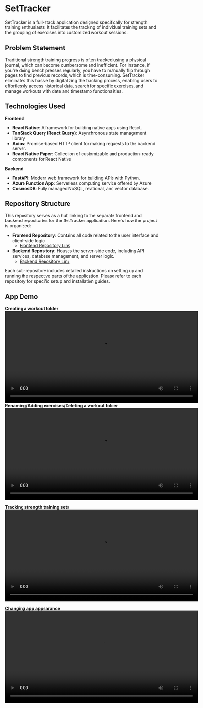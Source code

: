 
# SetTracker

SetTracker is a full-stack application designed specifically for strength training enthusiasts. It facilitates the tracking of individual training sets and the grouping of exercises into customized workout sessions.

## Problem Statement
Traditional strength training progress is often tracked using a physical journal, which can become cumbersome and inefficient. For instance, if you're doing bench presses regularly, you have to manually flip through pages to find previous records, which is time-consuming. SetTracker eliminates this hassle by digitalizing the tracking process, enabling users to effortlessly access historical data, search for specific exercises, and manage workouts with date and timestamp functionalities.

## Technologies Used
**Frontend**
- **React Native**: A framework for building native apps using React.
- **TanStack Query (React Query)**: Asynchronous state management library
- **Axios**: Promise-based HTTP client for making requests to the backend server.
- **React Native Paper**: Collection of customizable and production-ready components for React Native

**Backend**
- **FastAPI**: Modern web framework for building APIs with Python.
- **Azure Function App**: Serverless computing service offered by Azure
- **CosmosDB**: Fully managed NoSQL, relational, and vector database.

## Repository Structure

This repository serves as a hub linking to the separate frontend and backend repositories for the SetTracker application. Here's how the project is organized:

- **Frontend Repository**: Contains all code related to the user interface and client-side logic.
  - [Frontend Repository Link](https://github.com/shanehowe/WorkoutTracker-ReactNative)
- **Backend Repository**: Houses the server-side code, including API services, database management, and server logic.
  - [Backend Repository Link](https://github.com/shanehowe/SetTracker-Backend)

Each sub-repository includes detailed instructions on setting up and running the respective parts of the application. Please refer to each repository for specific setup and installation guides.

## App Demo

**Creating a workout folder**
<video width="630" height="300" src="https://github.com/shanehowe/SetTracker/assets/104032580/13974a31-f970-4f7b-95d0-4faafb272af9"></video>
**Renaming/Adding exercises/Deleting a workout folder**
<video width="630" height="300" src="https://github.com/shanehowe/SetTracker/assets/104032580/dd7e66c8-bba4-455d-a4ce-89ebef46ed7e"></video>

**Tracking strength training sets**
<video width="630" height="300" src="https://github.com/shanehowe/SetTracker/assets/104032580/02ac3737-3674-4bbb-a177-d32038179304"></video>

**Changing app appearance**
<video width="630" height="300" src="https://github.com/shanehowe/SetTracker/assets/104032580/8eac18ae-c0a9-4178-b947-51f60b797f92"></video>

